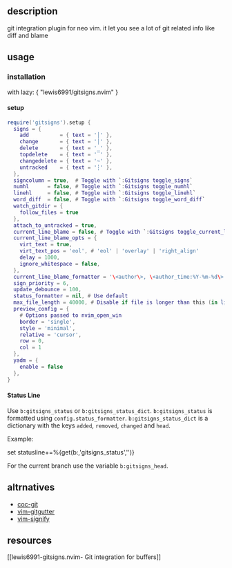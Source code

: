 ## description
git integration plugin for neo vim.
it let you see a lot of git related info like diff and blame

## usage
### installation

with lazy:
{
"lewis6991/gitsigns.nvim"
}


#### setup
```lua
require('gitsigns').setup {
  signs = {
    add          = { text = '│' },
    change       = { text = '│' },
    delete       = { text = '_' },
    topdelete    = { text = '‾' },
    changedelete = { text = '~' },
    untracked    = { text = '┆' },
  },
  signcolumn = true,  # Toggle with `:Gitsigns toggle_signs`
  numhl      = false, # Toggle with `:Gitsigns toggle_numhl`
  linehl     = false, # Toggle with `:Gitsigns toggle_linehl`
  word_diff  = false, # Toggle with `:Gitsigns toggle_word_diff`
  watch_gitdir = {
    follow_files = true
  },
  attach_to_untracked = true,
  current_line_blame = false, # Toggle with `:Gitsigns toggle_current_line_blame`
  current_line_blame_opts = {
    virt_text = true,
    virt_text_pos = 'eol', # 'eol' | 'overlay' | 'right_align'
    delay = 1000,
    ignore_whitespace = false,
  },
  current_line_blame_formatter = '\<author\>, \<author_time:%Y-%m-%d\> - \<summary\>',
  sign_priority = 6,
  update_debounce = 100,
  status_formatter = nil, # Use default
  max_file_length = 40000, # Disable if file is longer than this (in lines)
  preview_config = {
    # Options passed to nvim_open_win
    border = 'single',
    style = 'minimal',
    relative = 'cursor',
    row = 0,
    col = 1
  },
  yadm = {
    enable = false
  },
}
```

#### Status Line

Use `b:gitsigns_status` or `b:gitsigns_status_dict`. `b:gitsigns_status` is formatted using `config.status_formatter`. `b:gitsigns_status_dict` is a dictionary with the keys `added`, `removed`, `changed` and `head`.

Example:

set statusline+=%{get(b:,'gitsigns_status','')}

For the current branch use the variable `b:gitsigns_head`.
## altrnatives

* [coc-git](https://github.com/neoclide/coc-git)
* [vim-gitgutter](https://github.com/airblade/vim-gitgutter)
* [vim-signify](https://github.com/mhinz/vim-signify)

## resources 
[[lewis6991-gitsigns.nvim- Git integration for buffers]]